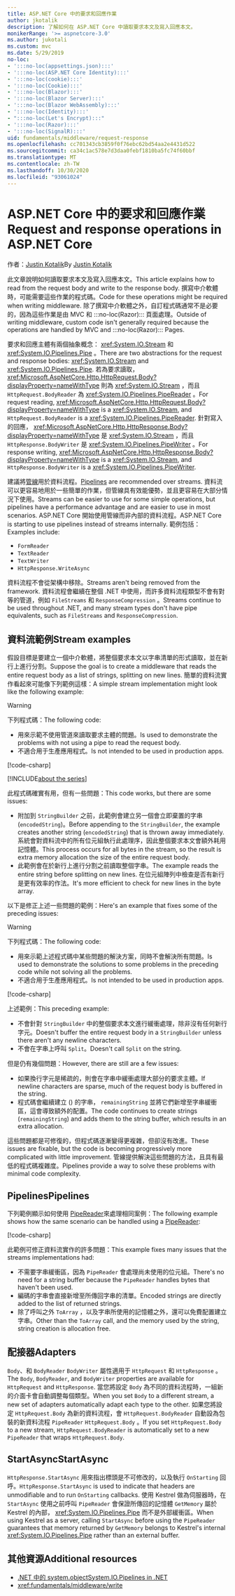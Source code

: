 ```yaml
---
title: ASP.NET Core 中的要求和回應作業
author: jkotalik
description: 了解如何在 ASP.NET Core 中讀取要求本文及寫入回應本文。
monikerRange: '>= aspnetcore-3.0'
ms.author: jukotali
ms.custom: mvc
ms.date: 5/29/2019
no-loc:
- ':::no-loc(appsettings.json):::'
- ':::no-loc(ASP.NET Core Identity):::'
- ':::no-loc(cookie):::'
- ':::no-loc(Cookie):::'
- ':::no-loc(Blazor):::'
- ':::no-loc(Blazor Server):::'
- ':::no-loc(Blazor WebAssembly):::'
- ':::no-loc(Identity):::'
- ":::no-loc(Let's Encrypt):::"
- ':::no-loc(Razor):::'
- ':::no-loc(SignalR):::'
uid: fundamentals/middleware/request-response
ms.openlocfilehash: cc701343cb3859f0f76ebc62bd54aa2e4431d522
ms.sourcegitcommit: ca34c1ac578e7d3daa0febf1810ba5fc74f60bbf
ms.translationtype: MT
ms.contentlocale: zh-TW
ms.lasthandoff: 10/30/2020
ms.locfileid: "93061024"
---
```

# <a name="request-and-response-operations-in-aspnet-core"></a><span data-ttu-id="6a51f-103">ASP.NET Core 中的要求和回應作業</span><span class="sxs-lookup"><span data-stu-id="6a51f-103">Request and response operations in ASP.NET Core</span></span>

<span data-ttu-id="6a51f-104">作者：[Justin Kotalik](https://github.com/jkotalik)</span><span class="sxs-lookup"><span data-stu-id="6a51f-104">By [Justin Kotalik](https://github.com/jkotalik)</span></span>

<span data-ttu-id="6a51f-105">此文章說明如何讀取要求本文及寫入回應本文。</span><span class="sxs-lookup"><span data-stu-id="6a51f-105">This article explains how to read from the request body and write to the response body.</span></span> <span data-ttu-id="6a51f-106">撰寫中介軟體時，可能需要這些作業的程式碼。</span><span class="sxs-lookup"><span data-stu-id="6a51f-106">Code for these operations might be required when writing middleware.</span></span> <span data-ttu-id="6a51f-107">除了撰寫中介軟體之外，自訂程式碼通常不是必要的，因為這些作業是由 MVC 和 :::no-loc(Razor)::: 頁面處理。</span><span class="sxs-lookup"><span data-stu-id="6a51f-107">Outside of writing middleware, custom code isn't generally required because the operations are handled by MVC and :::no-loc(Razor)::: Pages.</span></span>

<span data-ttu-id="6a51f-108">要求和回應主體有兩個抽象概念： <xref:System.IO.Stream> 和 <xref:System.IO.Pipelines.Pipe> 。</span><span class="sxs-lookup"><span data-stu-id="6a51f-108">There are two abstractions for the request and response bodies: <xref:System.IO.Stream> and <xref:System.IO.Pipelines.Pipe>.</span></span> <span data-ttu-id="6a51f-109">若為要求讀取， <xref:Microsoft.AspNetCore.Http.HttpRequest.Body?displayProperty=nameWithType> 則為 <xref:System.IO.Stream> ，而且 `HttpRequest.BodyReader` 為 <xref:System.IO.Pipelines.PipeReader> 。</span><span class="sxs-lookup"><span data-stu-id="6a51f-109">For request reading, <xref:Microsoft.AspNetCore.Http.HttpRequest.Body?displayProperty=nameWithType> is a <xref:System.IO.Stream>, and `HttpRequest.BodyReader` is a <xref:System.IO.Pipelines.PipeReader>.</span></span> <span data-ttu-id="6a51f-110">針對寫入的回應， <xref:Microsoft.AspNetCore.Http.HttpResponse.Body?displayProperty=nameWithType> 是 <xref:System.IO.Stream> ，而且 `HttpResponse.BodyWriter` 是 <xref:System.IO.Pipelines.PipeWriter> 。</span><span class="sxs-lookup"><span data-stu-id="6a51f-110">For response writing, <xref:Microsoft.AspNetCore.Http.HttpResponse.Body?displayProperty=nameWithType> is a <xref:System.IO.Stream>, and `HttpResponse.BodyWriter` is a <xref:System.IO.Pipelines.PipeWriter>.</span></span>

<span data-ttu-id="6a51f-111">建議將[管線](/dotnet/standard/io/pipelines)用於資料流程。</span><span class="sxs-lookup"><span data-stu-id="6a51f-111">[Pipelines](/dotnet/standard/io/pipelines) are recommended over streams.</span></span> <span data-ttu-id="6a51f-112">資料流可以更容易地用於一些簡單的作業，但管線具有效能優勢，並且更容易在大部分情況下使用。</span><span class="sxs-lookup"><span data-stu-id="6a51f-112">Streams can be easier to use for some simple operations, but pipelines have a performance advantage and are easier to use in most scenarios.</span></span> <span data-ttu-id="6a51f-113">ASP.NET Core 開始使用管線而非內部的資料流程。</span><span class="sxs-lookup"><span data-stu-id="6a51f-113">ASP.NET Core is starting to use pipelines instead of streams internally.</span></span> <span data-ttu-id="6a51f-114">範例包括：</span><span class="sxs-lookup"><span data-stu-id="6a51f-114">Examples include:</span></span>

* `FormReader`
* `TextReader`
* `TextWriter`
* `HttpResponse.WriteAsync`

<span data-ttu-id="6a51f-115">資料流程不會從架構中移除。</span><span class="sxs-lookup"><span data-stu-id="6a51f-115">Streams aren't being removed from the framework.</span></span> <span data-ttu-id="6a51f-116">資料流程會繼續在整個 .NET 中使用，而許多資料流程類型不會有對等的管道，例如 `FileStreams` 和 `ResponseCompression` 。</span><span class="sxs-lookup"><span data-stu-id="6a51f-116">Streams continue to be used throughout .NET, and many stream types don't have pipe equivalents, such as `FileStreams` and `ResponseCompression`.</span></span>

## <a name="stream-examples"></a><span data-ttu-id="6a51f-117">資料流範例</span><span class="sxs-lookup"><span data-stu-id="6a51f-117">Stream examples</span></span>

<span data-ttu-id="6a51f-118">假設目標是要建立一個中介軟體，將整個要求本文以字串清單的形式讀取，並在新行上進行分割。</span><span class="sxs-lookup"><span data-stu-id="6a51f-118">Suppose the goal is to create a middleware that reads the entire request body as a list of strings, splitting on new lines.</span></span> <span data-ttu-id="6a51f-119">簡單的資料流實作看起來可能像下列範例這樣：</span><span class="sxs-lookup"><span data-stu-id="6a51f-119">A simple stream implementation might look like the following example:</span></span>

> [!WARNING]
> <span data-ttu-id="6a51f-120">下列程式碼：</span><span class="sxs-lookup"><span data-stu-id="6a51f-120">The following code:</span></span>
> * <span data-ttu-id="6a51f-121">用來示範不使用管道來讀取要求主體的問題。</span><span class="sxs-lookup"><span data-stu-id="6a51f-121">Is used to demonstrate the problems with not using a pipe to read the request body.</span></span>
> * <span data-ttu-id="6a51f-122">不適合用于生產應用程式。</span><span class="sxs-lookup"><span data-stu-id="6a51f-122">Is not intended to be used in production apps.</span></span>

[!code-csharp[](request-response/samples/3.x/RequestResponseSample/Startup.cs?name=GetListOfStringsFromStream)]

[!INCLUDE[about the series](~/includes/code-comments-loc.md)]

<span data-ttu-id="6a51f-123">此程式碼確實有用，但有一些問題：</span><span class="sxs-lookup"><span data-stu-id="6a51f-123">This code works, but there are some issues:</span></span>

* <span data-ttu-id="6a51f-124">附加到 `StringBuilder` 之前，此範例會建立另一個會立即棄置的字串 (`encodedString`)。</span><span class="sxs-lookup"><span data-stu-id="6a51f-124">Before appending to the `StringBuilder`, the example creates another string (`encodedString`) that is thrown away immediately.</span></span> <span data-ttu-id="6a51f-125">系統會對資料流中的所有位元組執行此處理序，因此整個要求本文會額外耗用記憶體。</span><span class="sxs-lookup"><span data-stu-id="6a51f-125">This process occurs for all bytes in the stream, so the result is extra memory allocation the size of the entire request body.</span></span>
* <span data-ttu-id="6a51f-126">此範例會在於新行上進行分割之前讀取整個字串。</span><span class="sxs-lookup"><span data-stu-id="6a51f-126">The example reads the entire string before splitting on new lines.</span></span> <span data-ttu-id="6a51f-127">在位元組陣列中檢查是否有新行是更有效率的作法。</span><span class="sxs-lookup"><span data-stu-id="6a51f-127">It's more efficient to check for new lines in the byte array.</span></span>

<span data-ttu-id="6a51f-128">以下是修正上述一些問題的範例：</span><span class="sxs-lookup"><span data-stu-id="6a51f-128">Here's an example that fixes some of the preceding issues:</span></span>

> [!WARNING]
> <span data-ttu-id="6a51f-129">下列程式碼：</span><span class="sxs-lookup"><span data-stu-id="6a51f-129">The following code:</span></span>
> * <span data-ttu-id="6a51f-130">用來示範上述程式碼中某些問題的解決方案，同時不會解決所有問題。</span><span class="sxs-lookup"><span data-stu-id="6a51f-130">Is used to demonstrate the solutions to some problems in the preceding code while not solving all the problems.</span></span>
> * <span data-ttu-id="6a51f-131">不適合用于生產應用程式。</span><span class="sxs-lookup"><span data-stu-id="6a51f-131">Is not intended to be used in production apps.</span></span>

[!code-csharp[](request-response/samples/3.x/RequestResponseSample/Startup.cs?name=GetListOfStringsFromStreamMoreEfficient)]

<span data-ttu-id="6a51f-132">上述範例：</span><span class="sxs-lookup"><span data-stu-id="6a51f-132">This preceding example:</span></span>

* <span data-ttu-id="6a51f-133">不會針對 `StringBuilder` 中的整個要求本文進行緩衝處理，除非沒有任何新行字元。</span><span class="sxs-lookup"><span data-stu-id="6a51f-133">Doesn't buffer the entire request body in a `StringBuilder` unless there aren't any newline characters.</span></span>
* <span data-ttu-id="6a51f-134">不會在字串上呼叫 `Split`。</span><span class="sxs-lookup"><span data-stu-id="6a51f-134">Doesn't call `Split` on the string.</span></span>

<span data-ttu-id="6a51f-135">但是仍有幾個問題：</span><span class="sxs-lookup"><span data-stu-id="6a51f-135">However, there are still are a few issues:</span></span>

* <span data-ttu-id="6a51f-136">如果換行字元是稀疏的，則會在字串中緩衝處理大部分的要求主體。</span><span class="sxs-lookup"><span data-stu-id="6a51f-136">If newline characters are sparse, much of the request body is buffered in the string.</span></span>
* <span data-ttu-id="6a51f-137">程式碼會繼續建立 () 的字串， `remainingString` 並將它們新增至字串緩衝區，這會導致額外的配置。</span><span class="sxs-lookup"><span data-stu-id="6a51f-137">The code continues to create strings (`remainingString`) and adds them to the string buffer, which results in an extra allocation.</span></span>

<span data-ttu-id="6a51f-138">這些問題都是可修復的，但程式碼逐漸變得更複雜，但卻沒有改進。</span><span class="sxs-lookup"><span data-stu-id="6a51f-138">These issues are fixable, but the code is becoming progressively more complicated with little improvement.</span></span> <span data-ttu-id="6a51f-139">管線提供解決這些問題的方法，且具有最低的程式碼複雜度。</span><span class="sxs-lookup"><span data-stu-id="6a51f-139">Pipelines provide a way to solve these problems with minimal code complexity.</span></span>

## <a name="pipelines"></a><span data-ttu-id="6a51f-140">Pipelines</span><span class="sxs-lookup"><span data-stu-id="6a51f-140">Pipelines</span></span>

<span data-ttu-id="6a51f-141">下列範例顯示如何使用 [PipeReader](/dotnet/standard/io/pipelines#pipe)來處理相同案例：</span><span class="sxs-lookup"><span data-stu-id="6a51f-141">The following example shows how the same scenario can be handled using a [PipeReader](/dotnet/standard/io/pipelines#pipe):</span></span>

[!code-csharp[](request-response/samples/3.x/RequestResponseSample/Startup.cs?name=GetListOfStringFromPipe)]

<span data-ttu-id="6a51f-142">此範例可修正資料流實作的許多問題：</span><span class="sxs-lookup"><span data-stu-id="6a51f-142">This example fixes many issues that the streams implementations had:</span></span>

* <span data-ttu-id="6a51f-143">不需要字串緩衝區，因為 `PipeReader` 會處理尚未使用的位元組。</span><span class="sxs-lookup"><span data-stu-id="6a51f-143">There's no need for a string buffer because the `PipeReader` handles bytes that haven't been used.</span></span>
* <span data-ttu-id="6a51f-144">編碼的字串會直接新增至所傳回字串的清單。</span><span class="sxs-lookup"><span data-stu-id="6a51f-144">Encoded strings are directly added to the list of returned strings.</span></span>
* <span data-ttu-id="6a51f-145">除了呼叫之外 `ToArray` ，以及字串所使用的記憶體之外，還可以免費配置建立字串。</span><span class="sxs-lookup"><span data-stu-id="6a51f-145">Other than the `ToArray` call, and the memory used by the string, string creation is allocation free.</span></span>

## <a name="adapters"></a><span data-ttu-id="6a51f-146">配接器</span><span class="sxs-lookup"><span data-stu-id="6a51f-146">Adapters</span></span>

<span data-ttu-id="6a51f-147">`Body`、和 `BodyReader` `BodyWriter` 屬性適用于 `HttpRequest` 和 `HttpResponse` 。</span><span class="sxs-lookup"><span data-stu-id="6a51f-147">The `Body`, `BodyReader`, and `BodyWriter` properties are available for `HttpRequest` and `HttpResponse`.</span></span> <span data-ttu-id="6a51f-148">當您將設定 `Body` 為不同的資料流程時，一組新的介面卡會自動調整每個類型。</span><span class="sxs-lookup"><span data-stu-id="6a51f-148">When you set `Body` to a different stream, a new set of adapters automatically adapt each type to the other.</span></span> <span data-ttu-id="6a51f-149">如果您將設定 `HttpRequest.Body` 為新的資料流程，會 `HttpRequest.BodyReader` 自動設為包裝的新資料流程 `PipeReader` `HttpRequest.Body` 。</span><span class="sxs-lookup"><span data-stu-id="6a51f-149">If you set `HttpRequest.Body` to a new stream, `HttpRequest.BodyReader` is automatically set to a new `PipeReader` that wraps `HttpRequest.Body`.</span></span>

## <a name="startasync"></a><span data-ttu-id="6a51f-150">StartAsync</span><span class="sxs-lookup"><span data-stu-id="6a51f-150">StartAsync</span></span>

<span data-ttu-id="6a51f-151">`HttpResponse.StartAsync` 用來指出標頭是不可修改的，以及執行 `OnStarting` 回呼。</span><span class="sxs-lookup"><span data-stu-id="6a51f-151">`HttpResponse.StartAsync` is used to indicate that headers are unmodifiable and to run `OnStarting` callbacks.</span></span> <span data-ttu-id="6a51f-152">使用 Kestrel 做為伺服器時，在 `StartAsync` 使用之前呼叫 `PipeReader` 會保證所傳回的記憶體 `GetMemory` 屬於 Kestrel 的內部， <xref:System.IO.Pipelines.Pipe> 而不是外部緩衝區。</span><span class="sxs-lookup"><span data-stu-id="6a51f-152">When using Kestrel as a server, calling `StartAsync` before using the `PipeReader` guarantees that memory returned by `GetMemory` belongs to Kestrel's internal <xref:System.IO.Pipelines.Pipe> rather than an external buffer.</span></span>

## <a name="additional-resources"></a><span data-ttu-id="6a51f-153">其他資源</span><span class="sxs-lookup"><span data-stu-id="6a51f-153">Additional resources</span></span>

* [<span data-ttu-id="6a51f-154">.NET 中的 system.object</span><span class="sxs-lookup"><span data-stu-id="6a51f-154">System.IO.Pipelines in .NET</span></span>](/dotnet/standard/io/pipelines)
* <xref:fundamentals/middleware/write>

<!-- Test with Postman or other tool. See image in static directory. -->
